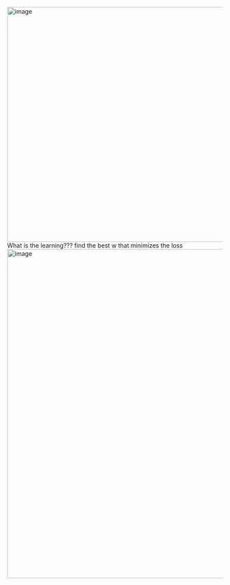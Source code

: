 <img width="548" alt="image" src="https://github.com/user-attachments/assets/ae82bf3d-c6ca-467a-b8a3-c684a3f267ff" />What is the learning??? find the best w that minimizes the loss
<img width="768" alt="image" src="https://github.com/user-attachments/assets/68e12845-820a-41ca-a6fa-cd1f87dba56c" />
